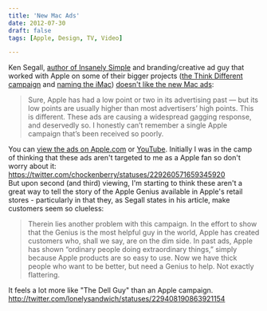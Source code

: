 ```yaml
---
title: 'New Mac Ads'
date: 2012-07-30
draft: false
tags: [Apple, Design, TV, Video]

---
```


Ken Segall, [author of Insanely Simple](http://kensegall.com/insanely-simple-book/) and branding/creative ad guy that worked with Apple on some of their bigger projects ([the Think Different campaign](http://kensegall.com/branding2.html) and [naming the iMac](http://kensegall.com/naming2.html)) [doesn't like the new Mac ads](http://kensegall.com/2012/07/new-mac-ads-landing-with-a-serious-thud/):

> Sure, Apple has had a low point or two in its advertising past — but its low points are usually higher than most advertisers’ high points. This is different. These ads are causing a widespread gagging response, and deservedly so. I honestly can’t remember a single Apple campaign that’s been received so poorly.

You can [view the ads on Apple.com](http://www.apple.com/mac/videos/#tv-ads-mayday) or [YouTube](http://youtu.be/oRveuk_4Or0). Initially I was in the camp of thinking that these ads aren't targeted to me as a Apple fan so don't worry about it: https://twitter.com/chockenberry/statuses/229260571659345920  
But upon second (and third) viewing, I'm starting to think these aren't a great way to tell the story of the Apple Genius available in Apple's retail stores - particularly in that they, as Segall states in his article, make customers seem so clueless:

> Therein lies another problem with this campaign. In the effort to show that the Genius is the most helpful guy in the world, Apple has created customers who, shall we say, are on the dim side. In past ads, Apple has shown “ordinary people doing extraordinary things,” simply because Apple products are so easy to use. Now we have thick people who want to be better, but need a Genius to help. Not exactly flattering.

It feels a lot more like "The Dell Guy" than an Apple campaign. http://twitter.com/lonelysandwich/statuses/229408190863921154